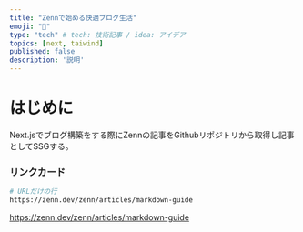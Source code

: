 ```yaml
---
title: "Zennで始める快適ブログ生活"
emoji: "📘"
type: "tech" # tech: 技術記事 / idea: アイデア
topics: [next, taiwind]
published: false
description: '説明'
---
```



# はじめに
Next.jsでブログ構築をする際にZennの記事をGithubリポジトリから取得し記事としてSSGする。

### リンクカード
```sh
# URLだけの行
https://zenn.dev/zenn/articles/markdown-guide
```
https://zenn.dev/zenn/articles/markdown-guide